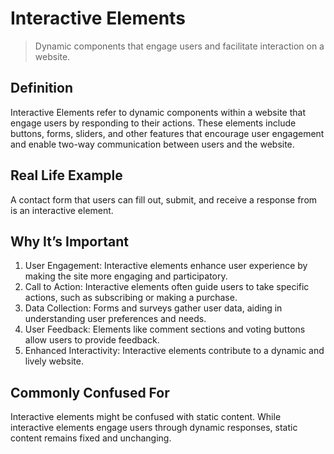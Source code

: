 # Interactive Elements

>Dynamic components that engage users and facilitate interaction on a website.

## Definition

Interactive Elements refer to dynamic components within a website that engage users by responding to their actions. These elements include buttons, forms, sliders, and other features that encourage user engagement and enable two-way communication between users and the website.

## Real Life Example

A contact form that users can fill out, submit, and receive a response from is an interactive element.

## Why It’s Important

1. User Engagement: Interactive elements enhance user experience by making the site more engaging and participatory.
2. Call to Action: Interactive elements often guide users to take specific actions, such as subscribing or making a purchase.
3. Data Collection: Forms and surveys gather user data, aiding in understanding user preferences and needs.
4. User Feedback: Elements like comment sections and voting buttons allow users to provide feedback.
5. Enhanced Interactivity: Interactive elements contribute to a dynamic and lively website.

## Commonly Confused For

Interactive elements might be confused with static content. While interactive elements engage users through dynamic responses, static content remains fixed and unchanging.
